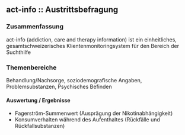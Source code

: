 
## act-info :: Austrittsbefragung

### Zusammenfassung
act-info (addiction, care and therapy information) ist ein einheitliches, gesamtschweizerisches Klientenmonitoringsystem für den Bereich der Suchthilfe      

### Themenbereiche
Behandlung/Nachsorge, soziodemografische Angaben, Problemsubstanzen, Psychisches Befinden     

#### Auswertung / Ergebnisse
- Fagerström-Summenwert (Ausprägung der Nikotinabhängigkeit)
- Konsumverhalten während des Aufenthaltes (Rückfälle und Rückfallsubstanzen)